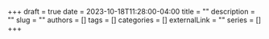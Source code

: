 +++ 
draft = true
date = 2023-10-18T11:28:00-04:00
title = ""
description = ""
slug = ""
authors = []
tags = []
categories = []
externalLink = ""
series = []
+++
